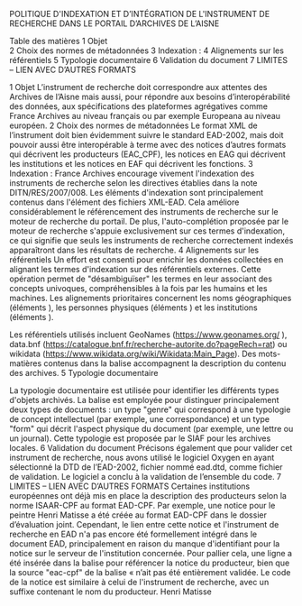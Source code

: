 POLITIQUE D'INDEXATION ET D’INTÉGRATION DE L'INSTRUMENT DE RECHERCHE DANS LE PORTAIL D’ARCHIVES DE L’AISNE

Table des matières
1	Objet	
2	Choix des normes de métadonnées	
3	Indexation :
4	Alignements sur les référentiels
5	Typologie documentaire
6	Validation du document
7	LIMITES – LIEN AVEC D’AUTRES FORMATS


1	Objet 
L’instrument de recherche doit correspondre aux attentes des Archives de l’Aisne mais aussi, pour répondre aux besoins d’interopérabilité des données, aux spécifications des plateformes agrégatives comme France Archives au niveau français ou par exemple Europeana au niveau européen.
2	Choix des normes de métadonnées
Le format XML de l’instrument doit bien évidemment suivre le standard EAD-2002, mais doit pouvoir aussi être interopérable à terme avec des notices d’autres formats qui décrivent les producteurs (EAC_CPF), les notices en EAG qui décrivent les institutions et les notices en EAF qui décrivent les fonctions.
3	Indexation :
France Archives encourage vivement l'indexation des instruments de recherche selon les directives établies dans la note DITN/RES/2007/008. 
Les éléments d'indexation sont principalement contenus dans l'élément <controlaccess> des fichiers XML-EAD. Cela améliore considérablement le référencement des instruments de recherche sur le moteur de recherche du portail. 
De plus, l'auto-complétion proposée par le moteur de recherche s'appuie exclusivement sur ces termes d'indexation, ce qui signifie que seuls les instruments de recherche correctement indexés apparaîtront dans les résultats de recherche.
4	Alignements sur les référentiels
Un effort est consenti pour enrichir les données collectées en alignant les termes d'indexation sur des référentiels externes.
Cette opération permet de "désambiguïser" les termes en leur associant des concepts univoques, compréhensibles à la fois par les humains et les machines. 
Les alignements prioritaires concernent les noms géographiques (éléments <geogname>), les personnes physiques (éléments <persname>)  et les institutions (éléments <corpname>).

Les référentiels utilisés incluent GeoNames (https://www.geonames.org/ 
), data.bnf (https://catalogue.bnf.fr/recherche-autorite.do?pageRech=rat) ou wikidata (https://www.wikidata.org/wiki/Wikidata:Main_Page). 
Des mots-matières contenus dans la balise <subject> accompagnent la description du contenu des archives.
5	Typologie documentaire

La typologie documentaire est utilisée pour identifier les différents types d'objets archivés. 
La balise <genreform> est employée pour distinguer principalement deux types de documents : un type "genre" qui correspond à une typologie de concept intellectuel (par exemple, une correspondance) et un type "form" qui décrit l'aspect physique du document (par exemple, une lettre ou un journal). 
Cette typologie est proposée par le SIAF pour les archives locales.
6	Validation du document
Précisons également que pour valider cet instrument de recherche, nous avons utilisé le logiciel Oxygen en ayant sélectionné la DTD de l’EAD-2002, fichier nommé ead.dtd, comme fichier de validation. Le logiciel a conclu à la validation de l’ensemble du code.
7	LIMITES – LIEN AVEC D’AUTRES FORMATS
Certaines institutions européennes ont déjà mis en place la description des producteurs selon la norme ISAAR-CPF au format EAD-CPF. 
Par exemple, une notice pour le peintre Henri Matisse a été créée au format EAD-CPF dans le dossier d’évaluation joint.
Cependant, le lien entre cette notice et l'instrument de recherche en EAD n'a pas encore été formellement intégré dans le document EAD, principalement en raison du manque d'identifiant pour la notice sur le serveur de l'institution concernée. 
Pour pallier cela, une ligne a été insérée dans la balise <controlaccess> pour référencer la notice du producteur, bien que la source "eac-cpf" de la balise «<persname> n’ait pas été entièrement validée. Le code de la notice est similaire à celui de l'instrument de recherche, avec un suffixe contenant le nom du producteur.
<persname source="eac-cpf" authfilenumber="FRAD002_NP_Matisse" normal="Matisse, Henri (1869-1954)" role="040">Henri Matisse</persname>





